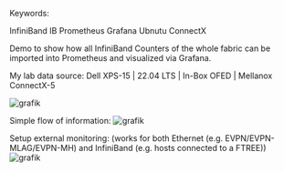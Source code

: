 Keywords:

InfiniBand
IB
Prometheus
Grafana
Ubnutu
ConnectX


Demo to show how all InfiniBand Counters of the whole fabric can be imported into Prometheus and visualized via Grafana.

My lab data source: Dell XPS-15 | 22.04 LTS | In-Box OFED | Mellanox ConnectX-5

![grafik](https://github.com/laquiante/InfiniBand-Prometheus-Grafana/assets/33266194/97523051-42a9-4d29-94e8-91feb6642b0e)

Simple flow of information:
![grafik](https://github.com/laquiante/InfiniBand-Prometheus-Grafana/assets/33266194/c9fa8b7d-9c23-45db-ae9a-75a060fee82e)

Setup external monitoring:
(works for both Ethernet (e.g. EVPN/EVPN-MLAG/EVPN-MH) and InfiniBand (e.g. hosts connected to a FTREE))
![grafik](https://github.com/laquiante/InfiniBand-Prometheus-Grafana/assets/33266194/5468a509-61e6-434a-aa2b-b4156bf433df)



